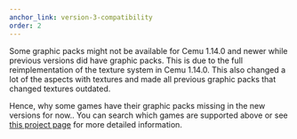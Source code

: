 ```yaml
---
anchor_link: version-3-compatibility
order: 2
---
```

Some graphic packs might not be available for Cemu 1.14.0 and newer while previous versions did have graphic packs.
This is due to the full reimplementation of the texture system in Cemu 1.14.0.
This also changed a lot of the aspects with textures and made all previous graphic packs that changed textures outdated.

Hence, why some games have their graphic packs missing in the new versions for now..
You can search which games are supported above or see [this project page](https://github.com/cemu-project/cemu_graphic_packs/projects/5?fullscreen=true) for more detailed information.
